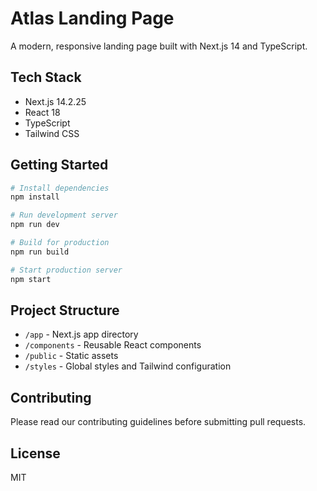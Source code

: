 # Atlas Landing Page

A modern, responsive landing page built with Next.js 14 and TypeScript.

## Tech Stack

- Next.js 14.2.25
- React 18
- TypeScript
- Tailwind CSS

## Getting Started

```bash
# Install dependencies
npm install

# Run development server
npm run dev

# Build for production
npm run build

# Start production server
npm start
```

## Project Structure

- `/app` - Next.js app directory
- `/components` - Reusable React components
- `/public` - Static assets
- `/styles` - Global styles and Tailwind configuration

## Contributing

Please read our contributing guidelines before submitting pull requests.

## License

MIT
